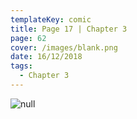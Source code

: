 ```yaml
---
templateKey: comic
title: Page 17 | Chapter 3
page: 62
cover: /images/blank.png
date: 16/12/2018
tags:
  - Chapter 3
---
```

![null](/images/0062c3p17gems.png)
